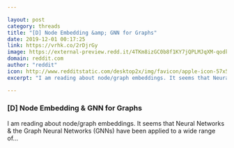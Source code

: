 ```yaml
---

layout: post
category: threads
title: "[D] Node Embedding &amp; GNN for Graphs"
date: 2019-12-01 00:17:25
link: https://vrhk.co/2rDjrGy
image: https://external-preview.redd.it/4TKm8izGC0b8f1KY7jQPLMJqXM-qodkM48VDjAbGIpQ.jpg?width=700&height=363&auto=webp&s=f0ad302275f75c5b0129245812aa5330a19804e9
domain: reddit.com
author: "reddit"
icon: http://www.redditstatic.com/desktop2x/img/favicon/apple-icon-57x57.png
excerpt: "I am reading about node/graph embeddings. It seems that Neural Networks &amp; the Graph Neural Networks (GNNs) have been applied to a wide range of..."

---
```


### [D] Node Embedding &amp; GNN for Graphs

I am reading about node/graph embeddings. It seems that Neural Networks &amp; the Graph Neural Networks (GNNs) have been applied to a wide range of...